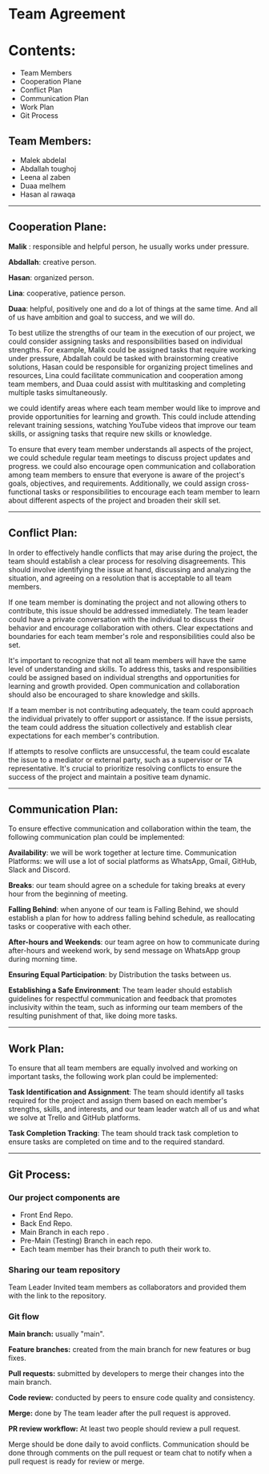 # Team Agreement

# Contents:

- Team Members
- Cooperation Plane
- Conflict Plan
- Communication Plan
- Work Plan
- Git Process

## Team Members:

- Malek abdelal
- Abdallah toughoj
- Leena al zaben
- Duaa melhem
- Hasan al rawaqa
---- 
## Cooperation Plane:

**Malik** : responsible and helpful person, he usually works under pressure.

**Abdallah**: creative person.

**Hasan**: organized person.

**Lina**: cooperative, patience person.

**Duaa**: helpful, positively one and do a lot of things at the same time.
And all of us have ambition and goal to success, and we will do.

To best utilize the strengths of our team in the execution of our project, we could consider assigning tasks and responsibilities based on individual strengths. For example, Malik could be assigned tasks that require working under pressure, Abdallah could be tasked with brainstorming creative solutions, Hasan could be responsible for organizing project timelines and resources, Lina could facilitate communication and cooperation among team members, and Duaa could assist with multitasking and completing multiple tasks simultaneously.

we could identify areas where each team member would like to improve and provide opportunities for learning and growth. This could include attending relevant training sessions, watching YouTube videos that improve our team skills, or assigning tasks that require new skills or knowledge.

To ensure that every team member understands all aspects of the project, we could schedule regular team meetings to discuss project updates and progress.
we could also encourage open communication and collaboration among team members to ensure that everyone is aware of the project's goals, objectives, and requirements. Additionally, we could assign cross-functional tasks or responsibilities to encourage each team member to learn about different aspects of the project and broaden their skill set.

---- 
## Conflict Plan:

In order to effectively handle conflicts that may arise during the project, the team should establish a clear process for resolving disagreements. This should involve identifying the issue at hand, discussing and analyzing the situation, and agreeing on a resolution that is acceptable to all team members.

If one team member is dominating the project and not allowing others to contribute, this issue should be addressed immediately. The team leader could have a private conversation with the individual to discuss their behavior and encourage collaboration with others. Clear expectations and boundaries for each team member's role and responsibilities could also be set.

It's important to recognize that not all team members will have the same level of understanding and skills. To address this, tasks and responsibilities could be assigned based on individual strengths and opportunities for learning and growth provided. Open communication and collaboration should also be encouraged to share knowledge and skills.

If a team member is not contributing adequately, the team could approach the individual privately to offer support or assistance. If the issue persists, the team could address the situation collectively and establish clear expectations for each member's contribution.

If attempts to resolve conflicts are unsuccessful, the team could escalate the issue to a mediator or external party, such as a supervisor or TA representative. It's crucial to prioritize resolving conflicts to ensure the success of the project and maintain a positive team dynamic.

-----

## Communication Plan:

To ensure effective communication and collaboration within the team, the following communication plan could be implemented:

**Availability**: we will be work together at lecture time.
Communication Platforms: we will use a lot of social platforms as WhatsApp, Gmail, GitHub, Slack and Discord.

**Breaks**: our team should agree on a schedule for taking breaks at every hour from the beginning of meeting.

**Falling Behind**: when anyone of our team is Falling Behind, we should establish a plan for how to address falling behind schedule, as reallocating tasks or cooperative with each other.

**After-hours and Weekends**: our team agree on how to communicate during after-hours and weekend work, by send message on WhatsApp group during morning time.

**Ensuring Equal Participation**: by Distribution the tasks between us.

**Establishing a Safe Environment**: The team leader should establish guidelines for respectful communication and feedback that promotes inclusivity within the team, such as informing our team members of the resulting punishment of that, like doing more tasks.

----
## Work Plan:

To ensure that all team members are equally involved and working on important tasks, the following work plan could be implemented:

**Task Identification and Assignment**: The team should identify all tasks required for the project and assign them based on each member's strengths, skills, and interests, and our team leader watch all of us and what we solve at Trello and GitHub platforms.

**Task Completion Tracking**: The team should track task completion to ensure tasks are completed on time and to the required standard.

---
## Git Process:

### Our project components are
- Front End Repo.
- Back End Repo.
- Main Branch in each repo .
- Pre-Main (Testing) Branch in each repo.
- Each team member has their branch to puth their work to.

### Sharing our team repository

Team Leader Invited team members as collaborators and provided them with the link to the repository.

### Git flow

**Main branch:** usually "main".

**Feature branches:** created from the main branch for new features or bug fixes.

**Pull requests:** submitted by developers to merge their changes into the main branch.

**Code review:** conducted by peers to ensure code quality and consistency.

**Merge:** done by The team leader after the pull request is approved.

**PR review workflow:** At least two people should review a pull request.

Merge should be done daily to avoid conflicts. 
Communication should be done through comments on the pull request or team chat to notify when a pull request is ready for review or merge.